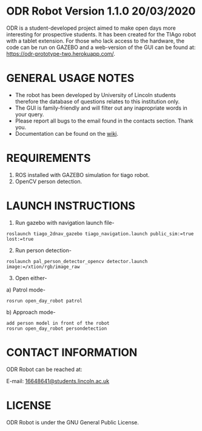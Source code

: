 ODR Robot Version 1.1.0 20/03/2020
===========================================================================================
ODR is a student-developed project aimed to make open days more interesting for prospective 
students. It has been created for the TIAgo robot with a tablet extension. For those who 
lack access to the hardware, the code can be run on GAZEBO and a web-version of the GUI can 
be found at: https://odr-prototype-two.herokuapp.com/.

GENERAL USAGE NOTES
===========================================================================================
 -	The robot has been developed by University of Lincoln students therefore the 
	database of questions relates to this institution only.
 -	The GUI is family-friendly and will filter out any inapropriate words in your query.
 -	Please report all bugs to the email found in the contacts section. Thank you.
 -  Documentation can be found on the [wiki](https://github.com/Achronus/Open-Day-Robot/wiki). 
	
REQUIREMENTS
===========================================================================================
1) ROS installed with GAZEBO simulation for tiago robot.
2) OpenCV person detection.

LAUNCH INSTRUCTIONS
===========================================================================================
1) Run gazebo with navigation launch file-<br />
```
roslaunch tiago_2dnav_gazebo tiago_navigation.launch public_sim:=true lost:=true
```

2) Run person detection-<br />
```
roslaunch pal_person_detector_opencv detector.launch image:=/xtion/rgb/image_raw
```

3) Open either-<br />

a) Patrol mode-
```
rosrun open_day_robot patrol
```

b) Approach mode- 
```
add person model in front of the robot
rosrun open_day_robot persondetection
```

CONTACT INFORMATION
===========================================================================================
ODR Robot can be reached at:

E-mail: 16648641@students.lincoln.ac.uk

LICENSE
===========================================================================================
ODR Robot is under the GNU General Public License.
